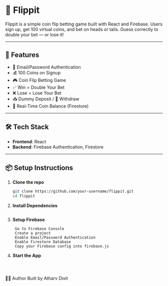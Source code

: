 # 🎲 Flippit

Flippit is a simple coin flip betting game built with React and Firebase. Users sign up, get 100 virtual coins, and bet on heads or tails. Guess correctly to double your bet — or lose it!

---

## 🚀 Features

- 🔐 Email/Password Authentication
- 💰 100 Coins on Signup
- 🎮 Coin Flip Betting Game
- ✅ Win = Double Your Bet
- ❌ Lose = Lose Your Bet
- 📥 Dummy Deposit / 💸 Withdraw
- 🔄 Real-Time Coin Balance (Firestore)

---

## 🛠 Tech Stack

- **Frontend**: React
- **Backend**: Firebase Authentication, Firestore

---

## 📦 Setup Instructions

1. **Clone the repo**
   ```bash
   git clone https://github.com/your-username/flippit.git
   cd flippit

2. **Install Dependencies**
   ```npm install

3. **Setup Firebase**
   ```
    Go to Firebase Console
    Create a project
    Enable Email/Password Authentication
    Enable Firestore Database
    Copy your Firebase config into firebase.js

4. **Start the App**
   ```npm start



🧑‍💻 Author
Built by Atharv Dixit